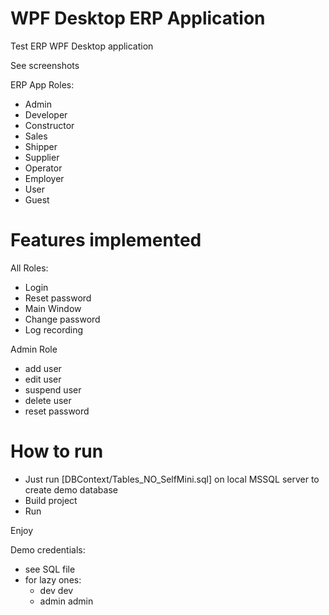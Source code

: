 # WPF Desktop ERP Application
Test ERP WPF Desktop application

See screenshots

ERP App Roles:
- Admin
- Developer
- Constructor
- Sales
- Shipper
- Supplier
- Operator
- Employer
- User
- Guest

# Features implemented
All Roles:
- Login
- Reset password
- Main Window
- Change password
- Log recording

Admin Role
- add user
- edit user
- suspend user
- delete user
- reset password

# How to run
- Just run [DBContext/Tables_NO_SelfMini.sql] on local MSSQL server to create demo database
- Build project
- Run
  
Enjoy

Demo credentials:
- see SQL file
- for lazy ones:
  - dev dev
  - admin admin
